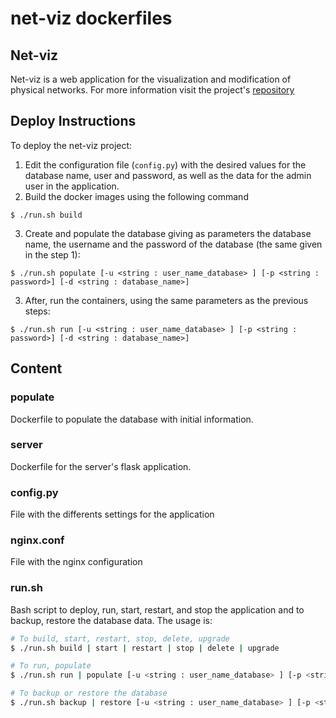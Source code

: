 # net-viz dockerfiles

## Net-viz
Net-viz is a web application for the visualization and modification of physical networks.
For more information visit the project's [repository](https://www.github.com/niclabs/net-viz)

## Deploy Instructions

To deploy the net-viz project:

1. Edit the configuration file (`config.py`) with the desired values for the database name, user and password, as well as the data for the admin user in the application.
2. Build the docker images using the following command

  ```shell
  $ ./run.sh build
  ```
3. Create and populate the database giving as parameters the database name, the username and the password of the database (the same given in the step 1):
  ```shell
  $ ./run.sh populate [-u <string : user_name_database> ] [-p <string : password>] [-d <string : database_name>]
  ```
3. After, run the containers, using the same parameters as the previous steps:

  ```shell
  $ ./run.sh run [-u <string : user_name_database> ] [-p <string : password>] [-d <string : database_name>]
  ```
## Content

### populate
Dockerfile to populate the database with initial information.

### server
Dockerfile for the server's flask application.

### config.py
File with the differents settings for the application

### nginx.conf
File with the nginx configuration

### run.sh
Bash script to deploy, run, start, restart, and stop the application and to
backup, restore the database data. The usage is:


```bash
# To build, start, restart, stop, delete, upgrade
$ ./run.sh build | start | restart | stop | delete | upgrade

# To run, populate
$ ./run.sh run | populate [-u <string : user_name_database> ] [-p <string : password>] [-d <string : database_name>]

# To backup or restore the database
$ ./run.sh backup | restore [-u <string : user_name_database> ] [-p <string : password>] [-d <string : database_name>] [-f <string : filename>]
```
